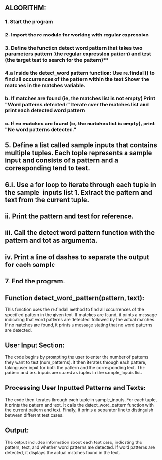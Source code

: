 ## ALGORITHM:

### 1. Start the program
### 2. Import the re module for working with regular expression
### 3. Define the function detect word pattern that takes two parameters pattern (the regular expression pattern) and test (the target teat to search for the pattern)** 
### 4.a  Inside the detect_word pattern function: Use re.findall() to find all occurrences of the pattern within the text Showr the matches in the matches variable.
### b. If matches are found (ie, the matches list is not empty) Print "Word patterns detected:" Iterate over the matches list and print each detected word pattern
### c. If no matches are found (ie, the matches list is empty), print "Ne word patterns detected."
## 5. Define a list called sample inputs that contains multiple tuples. Each tople represents a sample input and consists of a pattern and a corresponding tend to test.

## 6.i. Use a for loop to iterate through each tuple in the sample_inputs list 1. Extract the pattern and text from the current tuple.

## ii. Print the pattern and test for reference.

## iii. Call the detect word pattern function with the pattern and tot as argumenta.
 
## iv. Print a line of dashes to separate the output for each sample

## 7. End the program.


## Function detect_word_pattern(pattern, text):

This function uses the re.findall method to find all occurrences of the specified pattern in the given text.
If matches are found, it prints a message indicating that word patterns are detected, followed by the actual matches.
If no matches are found, it prints a message stating that no word patterns are detected.

## User Input Section:

The code begins by prompting the user to enter the number of patterns they want to test (num_patterns).
It then iterates through each pattern, taking user input for both the pattern and the corresponding text.
The pattern and text inputs are stored as tuples in the sample_inputs list.

## Processing User Inputted Patterns and Texts:

The code then iterates through each tuple in sample_inputs.
For each tuple, it prints the pattern and text.
It calls the detect_word_pattern function with the current pattern and text.
Finally, it prints a separator line to distinguish between different test cases.

## Output:

The output includes information about each test case, indicating the pattern, text, and whether word patterns are detected.
If word patterns are detected, it displays the actual matches found in the text.
